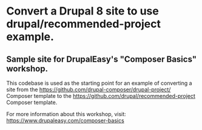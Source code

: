 # Convert a Drupal 8 site to use drupal/recommended-project example.

## Sample site for DrupalEasy's "Composer Basics" workshop.

This codebase is used as the starting point for an example of converting a site
from the https://github.com/drupal-composer/drupal-project/ Composer template to the 
https://github.com/drupal/recommended-project Composer template.

For more information about this workshop, visit: https://www.drupaleasy.com/composer-basics